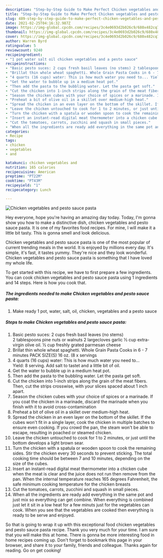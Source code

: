 ```yaml
---
description: "Step-by-Step Guide to Make Perfect Chicken vegetables and pesto sauce pasta"
title: "Step-by-Step Guide to Make Perfect Chicken vegetables and pesto sauce pasta"
slug: 489-step-by-step-guide-to-make-perfect-chicken-vegetables-and-pesto-sauce-pasta
date: 2021-02-25T04:16:32.987Z
image: https://img-global.cpcdn.com/recipes/3c4e0693d2b026c9/680x482cq70/chicken-vegetables-and-pesto-sauce-pasta-recipe-main-photo.jpg
thumbnail: https://img-global.cpcdn.com/recipes/3c4e0693d2b026c9/680x482cq70/chicken-vegetables-and-pesto-sauce-pasta-recipe-main-photo.jpg
cover: https://img-global.cpcdn.com/recipes/3c4e0693d2b026c9/680x482cq70/chicken-vegetables-and-pesto-sauce-pasta-recipe-main-photo.jpg
author: Warren Byrd
ratingvalue: 5
reviewcount: 9240
recipeingredient:
- "1 pot water salt oil chicken vegetables and a pesto sauce"
recipeinstructions:
- "Basic pesto suces: 2 cups fresh basil leaves (no stems) 2 tablespoons pine nuts or walnuts 2 largecloves garlic ½ cup extra-virgin olive oil. ½ cup freshly grated parmesan cheese"
- "Brillat thin whole wheat spaghetti. Whole Grain Pasta Cooks in 6 - 7 minutes PACK SIZE(S) 16 oz. (8 x servings"
- "4 quarts (16 cups) water: This is how much water you need to... Yield: 8 serving. Add salt to tastet and a little bit of oil."
- "Get the water to bubble up in a medium heat pot."
- "Then add the pasta to the bubbling water. Let the pasta get soft."
- "Cut the chicken into 1-inch strips along the grain of the meat fibers. Then, cut the strips crosswise, with your slices spaced about 1 inch apart."
- "Season the chicken cubes with your choice of spices or a marinade. If you coat the chicken in a marinade, discard the marinade when you finish with it to avoid cross-contamination"
- "Preheat a bit of olive oil in a skillet over medium-high heat."
- "Spread the chicken in an even layer on the bottom of the skillet. If the cubes won&#39;t fit in a single layer, cook the chicken in multiple batches to ensure even cooking. If you crowd the pan, the steam won&#39;t be able to escape, resulting in poached or steamed chicken."
- "Leave the chicken untouched to cook for 1 to 2 minutes, or just until the bottom develops a light brown sear."
- "Turn the chicken with a spatula or wooden spoon to cook the remaining sides. Stir the chicken every 30 seconds to prevent sticking. The total cooking time should be between 7 and 10 minutes, depending on the size of the cubes."
- "Insert an instant-read digital meat thermometer into a chicken cube when the meat is clear and the juice does not run then remove from the pan. When the internal temperature reaches 165 degrees Fahrenheit, the safe minimum cooking temperature for the chicken breasts"
- "Cut the tomatoes, carrots, zucchini and squash in small pieces."
- "When all the ingredients are ready add everything in the same pot and just mix so everything can get combine. When everything is combined just let it sit in a low heat for a few minuts just for the vegetables can cook. When you see that the vegetables are cooked then everything is ready to be serve and enjoyed."
categories:
- Recipe
tags:
- chicken
- vegetables
- and

katakunci: chicken vegetables and 
nutrition: 165 calories
recipecuisine: American
preptime: "PT22M"
cooktime: "PT43M"
recipeyield: "1"
recipecategory: Lunch

---
```



![Chicken vegetables and pesto sauce pasta](https://img-global.cpcdn.com/recipes/3c4e0693d2b026c9/680x482cq70/chicken-vegetables-and-pesto-sauce-pasta-recipe-main-photo.jpg)

Hey everyone, hope you're having an amazing day today. Today, I'm gonna show you how to make a distinctive dish, chicken vegetables and pesto sauce pasta. It is one of my favorites food recipes. For mine, I will make it a little bit tasty. This is gonna smell and look delicious.

Chicken vegetables and pesto sauce pasta is one of the most popular of current trending meals in the world. It is enjoyed by millions every day. It's simple, it's fast, it tastes yummy. They're nice and they look wonderful. Chicken vegetables and pesto sauce pasta is something that I have loved my whole life.




To get started with this recipe, we have to first prepare a few ingredients. You can cook chicken vegetables and pesto sauce pasta using 1 ingredients and 14 steps. Here is how you cook that.

<!--inarticleads1-->

##### The ingredients needed to make Chicken vegetables and pesto sauce pasta:

1. Make ready 1 pot, water, salt, oil, chicken, vegetables and a pesto sauce




<!--inarticleads2-->

##### Steps to make Chicken vegetables and pesto sauce pasta:

1. Basic pesto suces: 2 cups fresh basil leaves (no stems) 2 tablespoons pine nuts or walnuts 2 largecloves garlic ½ cup extra-virgin olive oil. ½ cup freshly grated parmesan cheese
1. Brillat thin whole wheat spaghetti. Whole Grain Pasta Cooks in 6 - 7 minutes PACK SIZE(S) 16 oz. (8 x servings
1. 4 quarts (16 cups) water: This is how much water you need to... Yield: 8 serving. Add salt to tastet and a little bit of oil.
1. Get the water to bubble up in a medium heat pot.
1. Then add the pasta to the bubbling water. Let the pasta get soft.
1. Cut the chicken into 1-inch strips along the grain of the meat fibers. Then, cut the strips crosswise, with your slices spaced about 1 inch apart.
1. Season the chicken cubes with your choice of spices or a marinade. If you coat the chicken in a marinade, discard the marinade when you finish with it to avoid cross-contamination
1. Preheat a bit of olive oil in a skillet over medium-high heat.
1. Spread the chicken in an even layer on the bottom of the skillet. If the cubes won&#39;t fit in a single layer, cook the chicken in multiple batches to ensure even cooking. If you crowd the pan, the steam won&#39;t be able to escape, resulting in poached or steamed chicken.
1. Leave the chicken untouched to cook for 1 to 2 minutes, or just until the bottom develops a light brown sear.
1. Turn the chicken with a spatula or wooden spoon to cook the remaining sides. Stir the chicken every 30 seconds to prevent sticking. The total cooking time should be between 7 and 10 minutes, depending on the size of the cubes.
1. Insert an instant-read digital meat thermometer into a chicken cube when the meat is clear and the juice does not run then remove from the pan. When the internal temperature reaches 165 degrees Fahrenheit, the safe minimum cooking temperature for the chicken breasts
1. Cut the tomatoes, carrots, zucchini and squash in small pieces.
1. When all the ingredients are ready add everything in the same pot and just mix so everything can get combine. When everything is combined just let it sit in a low heat for a few minuts just for the vegetables can cook. When you see that the vegetables are cooked then everything is ready to be serve and enjoyed.




So that is going to wrap it up with this exceptional food chicken vegetables and pesto sauce pasta recipe. Thank you very much for your time. I am sure that you will make this at home. There is gonna be more interesting food in home recipes coming up. Don't forget to bookmark this page in your browser, and share it to your family, friends and colleague. Thanks again for reading. Go on get cooking!
